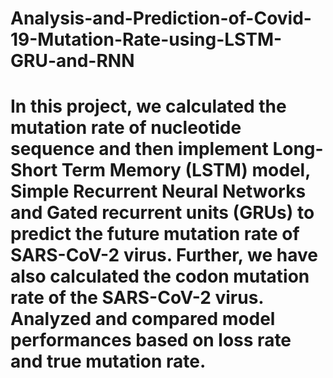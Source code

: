 # Analysis-and-Prediction-of-Covid-19-Mutation-Rate-using-LSTM-GRU-and-RNN
# In this project, we calculated the mutation rate of nucleotide sequence and then implement Long-Short Term Memory (LSTM) model, Simple Recurrent Neural Networks and Gated recurrent units (GRUs) to predict the future mutation rate of SARS-CoV-2 virus. Further, we have also calculated the codon mutation rate of the SARS-CoV-2 virus. Analyzed and compared model performances based on loss rate and true mutation rate.

